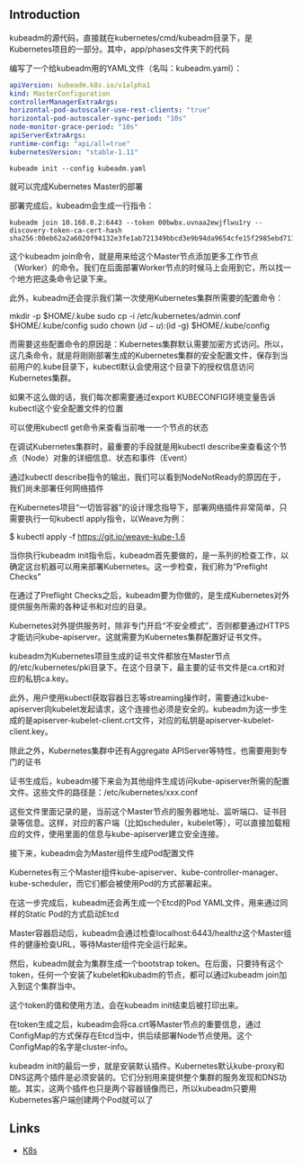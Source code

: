 ## Introduction



kubeadm的源代码，直接就在kubernetes/cmd/kubeadm目录下，是Kubernetes项目的一部分。其中，app/phases文件夹下的代码


编写了一个给kubeadm用的YAML文件（名叫：kubeadm.yaml）：

```yaml
apiVersion: kubeadm.k8s.io/v1alpha1
kind: MasterConfiguration
controllerManagerExtraArgs:
horizontal-pod-autoscaler-use-rest-clients: "true"
horizontal-pod-autoscaler-sync-period: "10s"
node-monitor-grace-period: "10s"
apiServerExtraArgs:
runtime-config: "api/all=true"
kubernetesVersion: "stable-1.11"
```


```shell
kubeadm init --config kubeadm.yaml
```
就可以完成Kubernetes Master的部署

部署完成后，kubeadm会生成一行指令：

```
kubeadm join 10.168.0.2:6443 --token 00bwbx.uvnaa2ewjflwu1ry --discovery-token-ca-cert-hash sha256:00eb62a2a6020f94132e3fe1ab721349bbcd3e9b94da9654cfe15f2985ebd711
```
这个kubeadm join命令，就是用来给这个Master节点添加更多工作节点（Worker）的命令。我们在后面部署Worker节点的时候马上会用到它，所以找一个地方把这条命令记录下来。

此外，kubeadm还会提示我们第一次使用Kubernetes集群所需要的配置命令：

mkdir -p $HOME/.kube
sudo cp -i /etc/kubernetes/admin.conf $HOME/.kube/config
sudo chown $(id -u):$(id -g) $HOME/.kube/config

而需要这些配置命令的原因是：Kubernetes集群默认需要加密方式访问。所以，这几条命令，就是将刚刚部署生成的Kubernetes集群的安全配置文件，保存到当前用户的.kube目录下，kubectl默认会使用这个目录下的授权信息访问Kubernetes集群。

如果不这么做的话，我们每次都需要通过export KUBECONFIG环境变量告诉kubectl这个安全配置文件的位置

可以使用kubectl get命令来查看当前唯一一个节点的状态

在调试Kubernetes集群时，最重要的手段就是用kubectl describe来查看这个节点（Node）对象的详细信息、状态和事件（Event）

通过kubectl describe指令的输出，我们可以看到NodeNotReady的原因在于，我们尚未部署任何网络插件


在Kubernetes项目“一切皆容器”的设计理念指导下，部署网络插件非常简单，只需要执行一句kubectl apply指令，以Weave为例：

$ kubectl apply -f https://git.io/weave-kube-1.6



当你执行kubeadm init指令后，kubeadm首先要做的，是一系列的检查工作，以确定这台机器可以用来部署Kubernetes。这一步检查，我们称为“Preflight Checks”

在通过了Preflight Checks之后，kubeadm要为你做的，是生成Kubernetes对外提供服务所需的各种证书和对应的目录。

Kubernetes对外提供服务时，除非专门开启“不安全模式”，否则都要通过HTTPS才能访问kube-apiserver。这就需要为Kubernetes集群配置好证书文件。

kubeadm为Kubernetes项目生成的证书文件都放在Master节点的/etc/kubernetes/pki目录下。在这个目录下，最主要的证书文件是ca.crt和对应的私钥ca.key。

此外，用户使用kubectl获取容器日志等streaming操作时，需要通过kube-apiserver向kubelet发起请求，这个连接也必须是安全的。kubeadm为这一步生成的是apiserver-kubelet-client.crt文件，对应的私钥是apiserver-kubelet-client.key。

除此之外，Kubernetes集群中还有Aggregate APIServer等特性，也需要用到专门的证书

证书生成后，kubeadm接下来会为其他组件生成访问kube-apiserver所需的配置文件。这些文件的路径是：/etc/kubernetes/xxx.conf

这些文件里面记录的是，当前这个Master节点的服务器地址、监听端口、证书目录等信息。这样，对应的客户端（比如scheduler，kubelet等），可以直接加载相应的文件，使用里面的信息与kube-apiserver建立安全连接。

接下来，kubeadm会为Master组件生成Pod配置文件

Kubernetes有三个Master组件kube-apiserver、kube-controller-manager、kube-scheduler，而它们都会被使用Pod的方式部署起来。


在这一步完成后，kubeadm还会再生成一个Etcd的Pod YAML文件，用来通过同样的Static Pod的方式启动Etcd

Master容器启动后，kubeadm会通过检查localhost:6443/healthz这个Master组件的健康检查URL，等待Master组件完全运行起来。

然后，kubeadm就会为集群生成一个bootstrap token。在后面，只要持有这个token，任何一个安装了kubelet和kubadm的节点，都可以通过kubeadm join加入到这个集群当中。

这个token的值和使用方法，会在kubeadm init结束后被打印出来。

在token生成之后，kubeadm会将ca.crt等Master节点的重要信息，通过ConfigMap的方式保存在Etcd当中，供后续部署Node节点使用。这个ConfigMap的名字是cluster-info。

kubeadm init的最后一步，就是安装默认插件。Kubernetes默认kube-proxy和DNS这两个插件是必须安装的。它们分别用来提供整个集群的服务发现和DNS功能。其实，这两个插件也只是两个容器镜像而已，所以kubeadm只要用Kubernetes客户端创建两个Pod就可以了



## Links

- [K8s](/docs/CS/Container/k8s/K8s.md)
